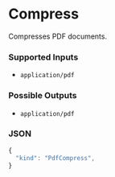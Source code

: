 # Compress

Compresses PDF documents.

### Supported Inputs

  - `application/pdf`

### Possible Outputs

  - `application/pdf`

### JSON

```js
{
  "kind": "PdfCompress",
}
```
